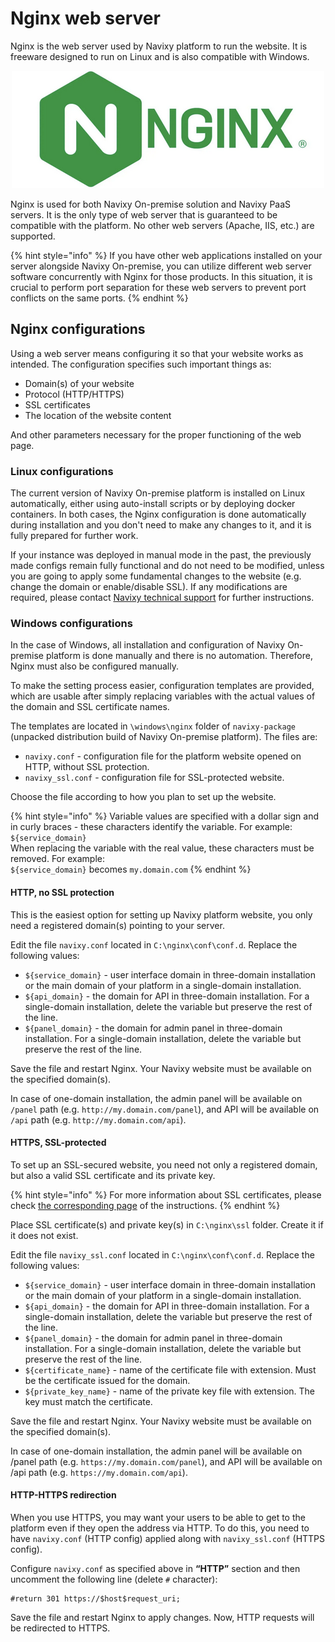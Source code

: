 # Nginx web server

Nginx is the web server used by Navixy platform to run the website. It is freeware designed to run on Linux and is also compatible with Windows.

<div align="center"><img src="../../../on-premise/on-premise/configuration/attachments/Nginx_server.png" alt="Nginx logo"></div>

Nginx is used for both Navixy On-premise solution and Navixy PaaS servers. It is the only type of web server that is guaranteed to be compatible with the platform. No other web servers (Apache, IIS, etc.) are supported.

{% hint style="info" %}
If you have other web applications installed on your server alongside Navixy On-premise, you can utilize different web server software concurrently with Nginx for those products. In this situation, it is crucial to perform port separation for these web servers to prevent port conflicts on the same ports.
{% endhint %}

## Nginx configurations

Using a web server means configuring it so that your website works as intended. The configuration specifies such important things as:

* Domain(s) of your website
* Protocol (HTTP/HTTPS)
* SSL certificates
* The location of the website content

And other parameters necessary for the proper functioning of the web page.

### Linux configurations

The current version of Navixy On-premise platform is installed on Linux automatically, either using auto-install scripts or by deploying docker containers. In both cases, the Nginx configuration is done automatically during installation and you don't need to make any changes to it, and it is fully prepared for further work.

If your instance was deployed in manual mode in the past, the previously made configs remain fully functional and do not need to be modified, unless you are going to apply some fundamental changes to the website (e.g. change the domain or enable/disable SSL). If any modifications are required, please contact [Navixy technical support](mailto:support@navixy.com) for further instructions.

### Windows configurations

In the case of Windows, all installation and configuration of Navixy On-premise platform is done manually and there is no automation. Therefore, Nginx must also be configured manually.

To make the setting process easier, configuration templates are provided, which are usable after simply replacing variables with the actual values of the domain and SSL certificate names.

The templates are located in `\windows\nginx` folder of `navixy-package` (unpacked distribution build of Navixy On-premise platform). The files are:

* `navixy.conf` - configuration file for the platform website opened on HTTP, without SSL protection.
* `navixy_ssl.conf` - configuration file for SSL-protected website.

Choose the file according to how you plan to set up the website.

{% hint style="info" %}
Variable values are specified with a dollar sign and in curly braces - these characters identify the variable. For example:\
`${service_domain}`\
When replacing the variable with the real value, these characters must be removed. For example:\
`${service_domain}` becomes `my.domain.com`
{% endhint %}

#### HTTP, no SSL protection

This is the easiest option for setting up Navixy platform website, you only need a registered domain(s) pointing to your server.

Edit the file `navixy.conf` located in `C:\nginx\conf\conf.d`. Replace the following values:

* `${service_domain}` - user interface domain in three-domain installation or the main domain of your platform in a single-domain installation.
* `${api_domain}` - the domain for API in three-domain installation. For a single-domain installation, delete the variable but preserve the rest of the line.
* `${panel_domain}` - the domain for admin panel in three-domain installation. For a single-domain installation, delete the variable but preserve the rest of the line.

Save the file and restart Nginx. Your Navixy website must be available on the specified domain(s).

In case of one-domain installation, the admin panel will be available on `/panel` path (e.g. `http://my.domain.com/panel`), and API will be available on `/api` path (e.g. `http://my.domain.com/api`).

#### HTTPS, SSL-protected

To set up an SSL-secured website, you need not only a registered domain, but also a valid SSL certificate and its private key.

{% hint style="info" %}
For more information about SSL certificates, please check [the corresponding page](ssl-certificates/ssl-certificates-installation.md) of the instructions.
{% endhint %}

Place SSL certificate(s) and private key(s) in `C:\nginx\ssl` folder. Create it if it does not exist.

Edit the file `navixy_ssl.conf` located in `C:\nginx\conf\conf.d`. Replace the following values:

* `${service_domain}` - user interface domain in three-domain installation or the main domain of your platform in a single-domain installation.
* `${api_domain}` - the domain for API in three-domain installation. For a single-domain installation, delete the variable but preserve the rest of the line.
* `${panel_domain}` - the domain for admin panel in three-domain installation. For a single-domain installation, delete the variable but preserve the rest of the line.
* `${certificate_name}` - name of the certificate file with extension. Must be the certificate issued for the domain.
* `${private_key_name}` - name of the private key file with extension. The key must match the certificate.

Save the file and restart Nginx. Your Navixy website must be available on the specified domain(s).

In case of one-domain installation, the admin panel will be available on /panel path (e.g. `https://my.domain.com/panel`), and API will be available on /api path (e.g. `https://my.domain.com/api`).

#### HTTP-HTTPS redirection

When you use HTTPS, you may want your users to be able to get to the platform even if they open the address via HTTP. To do this, you need to have `navixy.conf` (HTTP config) applied along with `navixy_ssl.conf` (HTTPS config).

Configure `navixy.conf` as specified above in **“HTTP”** section and then uncomment the following line (delete `#` character):

```
#return 301 https://$host$request_uri;
```

Save the file and restart Nginx to apply changes. Now, HTTP requests will be redirected to HTTPS.

